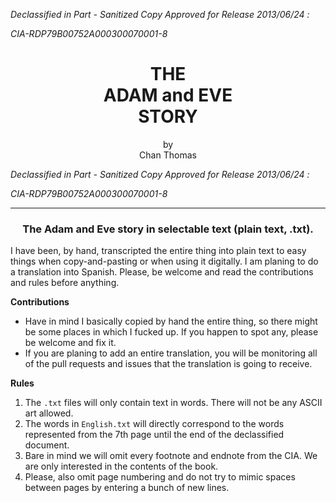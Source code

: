 *Declassified in Part - Sanitized Copy Approved for Release 2013/06/24 :*

*CIA-RDP79B00752A000300070001-8*

<h1 align="center">THE <br>ADAM and EVE<br>STORY</h1>
<p align="center">
by <br>
Chan Thomas <br>
</p>

*Declassified in Part - Sanitized Copy Approved for Release 2013/06/24 :*

*CIA-RDP79B00752A000300070001-8*

<hr>
<h3 align="center">
The Adam and Eve story in selectable text (plain text, .txt). <br>
</h3>

I have been, by hand, transcripted the entire thing into plain text to easy things when copy-and-pasting or when using it digitally. I am planing to do a translation into Spanish. Please, be welcome and read the contributions and rules before anything.

**Contributions**
- Have in mind I basically copied by hand the entire thing, so there might be some places in which I fucked up. If you happen to spot any, please be welcome and fix it.
- If you are planing to add an entire translation, you will be monitoring all of the pull requests and issues that the translation is going to receive.

**Rules**
1. The `.txt` files will only contain text in words. There will not be any ASCII art allowed.
2. The words in `English.txt` will directly correspond to the words represented from the 7th page until the end of the declassified document.
3. Bare in mind we will omit every footnote and endnote from the CIA. We are only interested in the contents of the book.
4. Please, also omit page numbering and do not try to mimic spaces between pages by entering a bunch of new lines.

